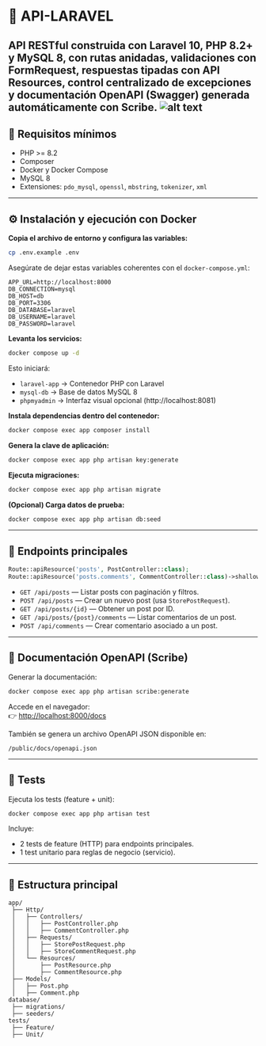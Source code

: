 # 🧩 API-LARAVEL

API RESTful construida con **Laravel 10**, **PHP 8.2+** y **MySQL 8**, con rutas anidadas, validaciones con FormRequest, respuestas tipadas con API Resources, control centralizado de excepciones y documentación **OpenAPI (Swagger)** generada automáticamente con **Scribe**.
![alt text](<Screenshot 2025-10-24 at 11.24.26 PM.png>)
---

## 🚀 Requisitos mínimos

- PHP >= 8.2  
- Composer  
- Docker y Docker Compose  
- MySQL 8  
- Extensiones: `pdo_mysql`, `openssl`, `mbstring`, `tokenizer`, `xml`

---

## ⚙️ Instalación y ejecución con Docker


 **Copia el archivo de entorno y configura las variables:**
   ```bash
   cp .env.example .env
   ```

   Asegúrate de dejar estas variables coherentes con el `docker-compose.yml`:

   ```env
   APP_URL=http://localhost:8000
   DB_CONNECTION=mysql
   DB_HOST=db
   DB_PORT=3306
   DB_DATABASE=laravel
   DB_USERNAME=laravel
   DB_PASSWORD=laravel
   ```

 **Levanta los servicios:**
   ```bash
   docker compose up -d
   ```

   Esto iniciará:
   - `laravel-app` → Contenedor PHP con Laravel
   - `mysql-db` → Base de datos MySQL 8
   - `phpmyadmin` → Interfaz visual opcional (http://localhost:8081)

 **Instala dependencias dentro del contenedor:**
   ```bash
   docker compose exec app composer install
   ```

 **Genera la clave de aplicación:**
   ```bash
   docker compose exec app php artisan key:generate
   ```

 **Ejecuta migraciones:**
   ```bash
   docker compose exec app php artisan migrate
   ```

 **(Opcional) Carga datos de prueba:**
   ```bash
   docker compose exec app php artisan db:seed
   ```

---

## 🧭 Endpoints principales

```php
Route::apiResource('posts', PostController::class);
Route::apiResource('posts.comments', CommentController::class)->shallow();
```

- `GET /api/posts` — Listar posts con paginación y filtros.  
- `POST /api/posts` — Crear un nuevo post (usa `StorePostRequest`).  
- `GET /api/posts/{id}` — Obtener un post por ID.  
- `GET /api/posts/{post}/comments` — Listar comentarios de un post.  
- `POST /api/comments` — Crear comentario asociado a un post.

---

## 📘 Documentación OpenAPI (Scribe)

Generar la documentación:

```bash
docker compose exec app php artisan scribe:generate
```

Accede en el navegador:  
👉 [http://localhost:8000/docs](http://localhost:8000/docs)

También se genera un archivo OpenAPI JSON disponible en:  
```
/public/docs/openapi.json
```

---

## 🧪 Tests

Ejecuta los tests (feature + unit):

```bash
docker compose exec app php artisan test
```

Incluye:
- 2 tests de feature (HTTP) para endpoints principales.
- 1 test unitario para reglas de negocio (servicio).

---

## 🧰 Estructura principal

```
app/
 ├── Http/
 │   ├── Controllers/
 │   │   ├── PostController.php
 │   │   ├── CommentController.php
 │   ├── Requests/
 │   │   ├── StorePostRequest.php
 │   │   ├── StoreCommentRequest.php
 │   └── Resources/
 │       ├── PostResource.php
 │       ├── CommentResource.php
 ├── Models/
 │   ├── Post.php
 │   ├── Comment.php
database/
 ├── migrations/
 ├── seeders/
tests/
 ├── Feature/
 ├── Unit/
```
